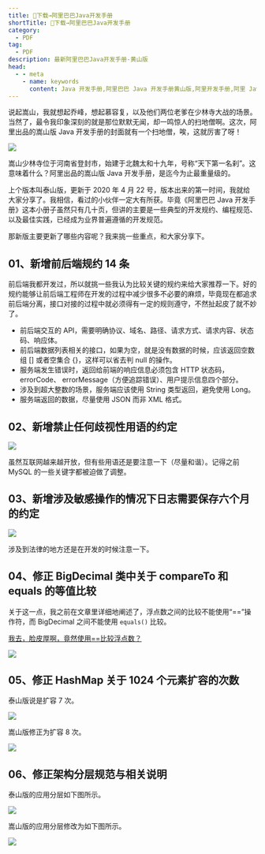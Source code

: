 ```yaml
---
title: 👏下载→阿里巴巴Java开发手册
shortTitle: 👏下载→阿里巴巴Java开发手册
category:
  - PDF
tag:
  - PDF
description: 最新阿里巴巴Java开发手册-黄山版
head:
  - - meta
    - name: keywords
      content: Java 开发手册,阿里巴巴 Java 开发手册黄山版,阿里开发手册,阿里 Java 开发手册,java 开发手册pdf
---
```


说起嵩山，我就想起乔峰，想起慕容复，以及他们两位老爹在少林寺大战的场景。当然了，最令我印象深刻的就是那位默默无闻，却一鸣惊人的扫地僧啊。这次，阿里出品的嵩山版 Java 开发手册的封面就有一个扫地僧，唉，这就厉害了呀！

![](https://cdn.tobebetterjavaer.com/tobebetterjavaer/images/gongzhonghao.png)

嵩山少林寺位于河南省登封市，始建于北魏太和十九年，号称“天下第一名刹”。这意味着什么？阿里出品的嵩山版 Java 开发手册，是迄今为止最重量级的。

上个版本叫泰山版，更新于 2020 年 4 月 22 号，版本出来的第一时间，我就给大家分享了。我相信，看过的小伙伴一定大有所获。毕竟《阿里巴巴 Java 开发手册》这本小册子虽然只有几十页，但讲的主要是一些典型的开发规约、编程规范、以及最佳实践，已经成为业界普遍遵循的开发规范。

那新版主要更新了哪些内容呢？我来挑一些重点，和大家分享下。

## 01、新增前后端规约 14 条

前后端我都开发过，所以就挑一些我认为比较关键的规约来给大家推荐一下。好的规约能够让前后端工程师在开发的过程中减少很多不必要的麻烦，毕竟现在都追求前后端分离，接口对接的过程中就必须得有一定的规则遵守，不然扯起皮了就不妙了。

*   前后端交互的 API，需要明确协议、域名、路径、请求方式、请求内容、状态码、响应体。
*   前后端数据列表相关的接口，如果为空，就是没有数据的时候，应该返回空数组 \[\] 或者空集合 {}，这样可以省去判 null 的操作。
*   服务端发生错误时，返回给前端的响应信息必须包含 HTTP 状态码，errorCode、 errorMessage（方便追踪错误）、用户提示信息四个部分。
*   涉及到超大整数的场景，服务端应该使用 String 类型返回，避免使用 Long。
*   服务端返回的数据，尽量使用 JSON 而非 XML 格式。

## 02、新增禁止任何歧视性用语的约定

![](https://cdn.tobebetterjavaer.com/tobebetterjavaer/images/nice-article/weixin-sulwgalcpdssbjavakfsc-8cc71cfc-e133-41bd-94b6-a2b27d6f3758.jpg)

虽然互联网越来越开放，但有些用语还是要注意一下（尽量和谐）。记得之前 MySQL 的一些关键字都被迫做了调整。

## 03、新增涉及敏感操作的情况下日志需要保存六个月的约定

![](https://cdn.tobebetterjavaer.com/tobebetterjavaer/images/nice-article/weixin-sulwgalcpdssbjavakfsc-3209b64a-9b20-4f70-8028-d9b089164caa.jpg)

涉及到法律的地方还是在开发的时候注意一下。

## 04、修正 BigDecimal 类中关于 compareTo 和 equals 的等值比较

关于这一点，我之前在文章里详细地阐述了，浮点数之间的比较不能使用“==”操作符，而 BigDecimal 之间不能使用 `equals()` 比较。

[我去，脸皮厚啊，竟然使用==比较浮点数？](https://mp.weixin.qq.com/s?__biz=MzIxNzQwNjM3NA==&mid=2247488219&idx=1&sn=a847557dae132769797fe19181957c03&scene=21#wechat_redirect)

![](https://cdn.tobebetterjavaer.com/tobebetterjavaer/images/nice-article/weixin-sulwgalcpdssbjavakfsc-158bd290-5df1-4df8-ab59-ada0f57a7516.jpg)

## 05、修正 HashMap 关于 1024 个元素扩容的次数

泰山版说是扩容 7 次。

![](https://cdn.tobebetterjavaer.com/tobebetterjavaer/images/nice-article/weixin-sulwgalcpdssbjavakfsc-c2dbe80a-aee4-40e9-9448-0a243d35ea7d.jpg)

嵩山版修正为扩容 8 次。

![](https://cdn.tobebetterjavaer.com/tobebetterjavaer/images/nice-article/weixin-sulwgalcpdssbjavakfsc-1cf3c985-9748-4e83-9473-11356bb566df.jpg)

## 06、修正架构分层规范与相关说明

泰山版的应用分层如下图所示。

![](https://cdn.tobebetterjavaer.com/tobebetterjavaer/images/nice-article/weixin-sulwgalcpdssbjavakfsc-9a08658c-a8f7-4af6-a7b4-63f1bd0f9edd.jpg)

嵩山版的应用分层修改为如下图所示。

![](https://cdn.tobebetterjavaer.com/tobebetterjavaer/images/nice-article/weixin-sulwgalcpdssbjavakfsc-33efc94e-746c-4e7e-961c-2bf95b14a371.jpg)



